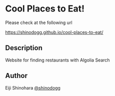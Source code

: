 Cool Places to Eat!
====

Please check at the following url

<https://shinodogg.github.io/cool-places-to-eat/>

## Description

Website for finding restaurants with Algolia Search

## Author

Eiji Shinohara [@shinodogg](https://twitter.com/shinodogg)
